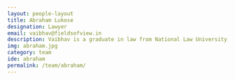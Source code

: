 ```yaml
---
layout: people-layout
title: Abraham Lukose
designation: Lawyer
email: vaibhav@fieldsofview.in
description: Vaibhav is a graduate in law from National Law University, Delhi. He has previously worked on projects to address violations of civil liberties such as custodial torture and  death penalty. His research interests are situated at the interface of law and policy, in areas including internet freedom, the criminal justice system, urban transport and city planning. When he is not worrying about how the metro is being built in some part of the city, he likes to cycle, trek and read. 
img: abraham.jpg
category: team
ide: abraham
permalink: /team/abraham/
---
```

